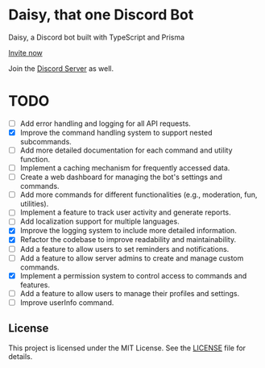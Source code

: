 # Daisy, that one Discord Bot

Daisy, a Discord bot built with TypeScript and Prisma

[Invite now](https://discord.com/oauth2/authorize?client_id=1343784530921787462)

Join the [Discord Server](https://discord.gg/GYusH2ZTyJ) as well.

# TODO

- [ ] Add error handling and logging for all API requests.
- [x] Improve the command handling system to support nested subcommands.
- [ ] Add more detailed documentation for each command and utility function.
- [ ] Implement a caching mechanism for frequently accessed data.
- [ ] Create a web dashboard for managing the bot's settings and commands.
- [ ] Add more commands for different functionalities (e.g., moderation, fun, utilities).
- [ ] Implement a feature to track user activity and generate reports.
- [ ] Add localization support for multiple languages.
- [x] Improve the logging system to include more detailed information.
- [x] Refactor the codebase to improve readability and maintainability.
- [ ] Add a feature to allow users to set reminders and notifications.
- [ ] Add a feature to allow server admins to create and manage custom commands.
- [x] Implement a permission system to control access to commands and features.
- [ ] Add a feature to allow users to manage their profiles and settings.
- [ ] Improve userInfo command.

## License

This project is licensed under the MIT License. See the [LICENSE](LICENSE) file for details.

